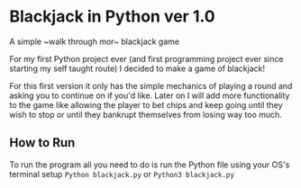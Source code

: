 # Blackjack in Python ver 1.0

A simple ~walk through mor~ blackjack game

For my first Python project ever (and first programming project ever since starting my self taught route) I decided to make a
game of blackjack!

For this first version it only has the simple mechanics of playing a round and asking you to continue on if you'd like. Later on
I will add more functionality to the game like allowing the player to bet chips and keep going until they wish to stop or until
they bankrupt themselves from losing way too much.

## How to Run

To run the program all you need to do is run the Python file using your OS's terminal setup `Python blackjack.py` or
`Python3 blackjack.py`
